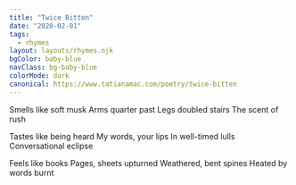 ```yaml
---
title: "Twice Bitten"
date: "2020-02-01"
tags:
  - rhymes
layout: layouts/rhymes.njk
bgColor: baby-blue
navClass: bg-baby-blue
colorMode: dark
canonical: https://www.tatianamac.com/poetry/twice-bitten
---
```


Smells like soft musk
Arms quarter past
Legs doubled stairs
The scent of rush

Tastes like being heard
My words, your lips
In well-timed lulls
Conversational eclipse

Feels like books
Pages, sheets upturned
Weathered, bent spines
Heated by words burnt
